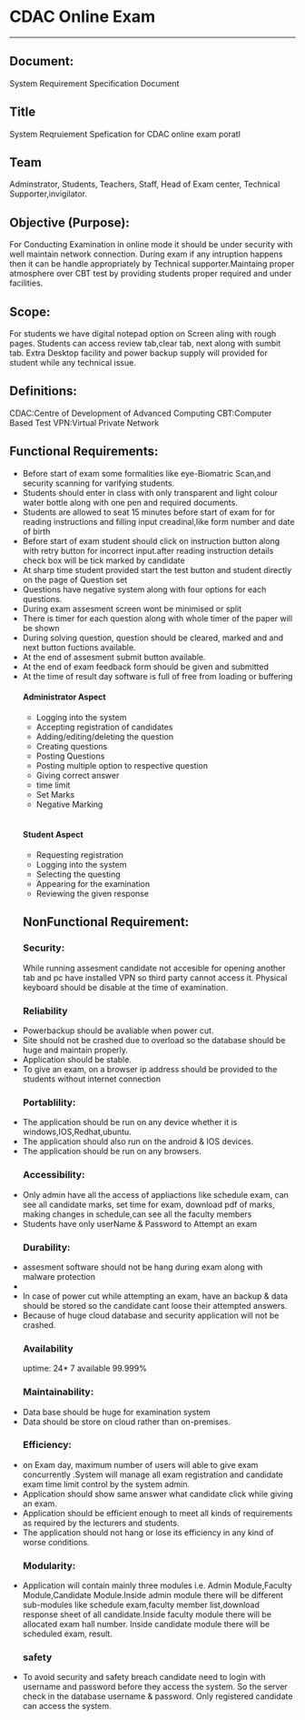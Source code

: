 <h1>CDAC Online Exam</h1>
<hr>

<h2>Document:</h2>

System Requirement Specification Document
<h2>Title</h2>
System Reqruiement Spefication for CDAC online exam poratl

<h2>Team</h2>
 Adminstrator, Students, Teachers, Staff, Head of Exam center, Technical Supporter,invigilator. 
<h2>Objective (Purpose):</h2>
For Conducting Examination in online mode it should be under security with well maintain network connection. During exam  if any intruption happens then it can be handle appropriately by Technical supporter.Maintaing proper atmosphere over CBT test by providing students proper required and under facilities.


<h2>Scope:</h2>
For students we have digital notepad option on Screen aling with rough pages.
Students can access review tab,clear tab, next along with sumbit tab.
Extra Desktop facility and power backup supply will provided for student while any technical issue.

 

<h2>Definitions:</h2>
CDAC:Centre of Development of Advanced Computing
CBT:Computer Based Test
VPN:Virtual Private Network


<h2>Functional Requirements:</h2>
<ul>
<li>Before start of exam some formalities like eye-Biomatric Scan,and security scanning for varifying students.</li>
<li>Students should enter in class with only transparent and light colour water bottle along with one pen and required documents.</li>
<li>Students are allowed to seat 15 minutes before start of exam for for reading instructions and filling input creadinal,like form number and date of birth </li>
<li>Before start of exam student should click on instruction button along with retry button for incorrect input.after reading instruction details check box will be tick marked by candidate</li>
<li>At sharp time student provided start the test button and student directly on the page of Question set</li>
<li>Questions have negative system along with four options for each questions.</li>
<li> During exam assesment screen wont be minimised or split</li>
<li>There is timer for each question along with whole timer of the paper will be shown</li>
<li> During solving question, question should be cleared, marked and and next button  fuctions available.</li>
<li>At the end of assesment submit button available.</li>
<li>At the end of exam feedback form should be given and submitted</li>
<li>At the time of result day software is full of free from loading or buffering</li>


<h4>Administrator Aspect</h4>
<ul>
  <li>Logging into the system</li>
  <li>Accepting registration of candidates</li>
  <li>Adding/editing/deleting the question</li>
  <li>Creating questions</li>
  <li>Posting Questions</li>
  <li>Posting multiple option to respective question</li>
  <li>Giving correct answer</li>
  <li>time limit</li>
  <li>Set Marks</li>
  <li>Negative Marking</li>
</ul>
<br>
<h4>Student Aspect</h4>
<ul>
 <li>Requesting registration</li>
 <li>Logging into the system</li>
 <li>Selecting the questing</li>
 <li>Appearing for the examination</li>
 <li>Reviewing the given response</li>
</ul>



<h2>NonFunctional Requirement:</h2>

<h3>Security:</h3>
While running assesment candidate not accesible for opening another tab and pc have installed VPN
so third party cannot access it.
Physical keyboard should be disable at the time of examination.


<h3>Reliability</h3>
<li>Powerbackup should be avaliable when power cut.</li>
<li>Site should not be crashed due to overload so the database should be huge and maintain properly.</li>
<li>Application should be stable.</li>
<li>To give an exam, on a browser ip address should be provided to the students without internet connection</li>



<h3>Portablility:</h3>
<li>The application should be run on any device whether it is windows,IOS,Redhat,ubuntu.</li>
<li>The application should also run on the android & IOS devices.</li>
<li>The application should be run on any browsers.</li>



<h3>Accessibility:</h3>
<li>Only admin have all the access of appliactions like schedule exam, can see all candidate marks, set time for exam, download pdf of marks, making changes in schedule,can see all the faculty members</li> 
<li>Students have only userName & Password to Attempt an exam</li>


<h3>Durability:</h3>
<li>assesment software should not be hang during exam along with malware protection<li>
<li>In case of power cut while attempting an exam, have an backup & data should be stored so the
candidate cant loose their attempted answers.</li>
<li>Because of huge cloud database and security application will not be crashed.</li>



<h3>Availability</h3>
uptime: 24* 7 available 99.999%

<h3>Maintainability:</h3>
<li> Data base should be huge for examination system</li>
<li>Data should be store on cloud rather than on-premises.</li>


<h3>Efficiency:</h3>
<li>on Exam day, maximum number of users will able to give exam concurrently .System will manage all exam registration and candidate exam time limit control by the system admin.</li>
<li>Application should show same answer what candidate click while giving an exam.</li>
<li>Application should be efficient enough to meet all kinds of requirements as required by the
lecturers and students.</li>
<li>The application should not hang or lose its efficiency in any kind of
worse conditions.</li>

<h3>Modularity:</h3>
<li>Application will contain mainly three modules i.e. Admin Module,Faculty Module,Candidate Module.Inside admin module there will be different sub-modules like schedule exam,faculty member list,download response sheet of all candidate.Inside faculty module there will be allocated exam hall number. Inside candidate module there will be scheduled exam, result. </li>

<h3>safety</h3>
<li>To avoid security and safety breach candidate need to login with username and
password before they access the system. So the server check in the database username & password. Only registered candidate can access the system.</li> 


